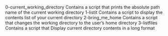 0-current_working_directory Contains a script that prints the absolute path name of the current working directory
1-listit Contains a script to display the contents list of your current directory
2-bring_me_home Contains a script that changes the working directory to the user’s home directory
3-listfiles Contains a script that Display current directory contents in a long format
